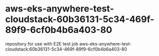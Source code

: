 # aws-eks-anywhere-test-cloudstack-60b36131-5c34-469f-89f9-6cf0b4b6a403-80
repository for use with E2E test job aws-eks-anywhere-test-cloudstack:60b36131-5c34-469f-89f9-6cf0b4b6a403-80
